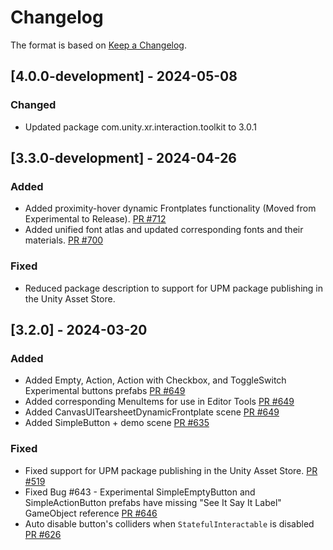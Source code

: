 # Changelog

The format is based on [Keep a Changelog](https://keepachangelog.com/en/1.1.0/).

## [4.0.0-development] - 2024-05-08

### Changed

* Updated package com.unity.xr.interaction.toolkit to 3.0.1

## [3.3.0-development] - 2024-04-26

### Added

* Added proximity-hover dynamic Frontplates functionality (Moved from Experimental to Release). [PR #712](https://github.com/MixedRealityToolkit/MixedRealityToolkit-Unity/pull/712)
* Added unified font atlas and updated corresponding fonts and their materials. [PR #700](https://github.com/MixedRealityToolkit/MixedRealityToolkit-Unity/pull/700)

### Fixed

* Reduced package description to support for UPM package publishing in the Unity Asset Store.

## [3.2.0] - 2024-03-20

### Added

* Added Empty, Action, Action with Checkbox, and ToggleSwitch Experimental buttons prefabs [PR #649](https://github.com/MixedRealityToolkit/MixedRealityToolkit-Unity/pull/649)
* Added corresponding MenuItems for use in Editor Tools [PR #649](https://github.com/MixedRealityToolkit/MixedRealityToolkit-Unity/pull/649)
* Added CanvasUITearsheetDynamicFrontplate scene [PR #649](https://github.com/MixedRealityToolkit/MixedRealityToolkit-Unity/pull/649)
* Added SimpleButton + demo scene [PR #635](https://github.com/MixedRealityToolkit/MixedRealityToolkit-Unity/pull/635)

### Fixed

* Fixed support for UPM package publishing in the Unity Asset Store. [PR #519](https://github.com/MixedRealityToolkit/MixedRealityToolkit-Unity/pull/519)
* Fixed Bug #643 - Experimental SimpleEmptyButton and SimpleActionButton prefabs have missing "See It Say It Label" GameObject reference [PR #646](https://github.com/MixedRealityToolkit/MixedRealityToolkit-Unity/pull/646)
* Auto disable button's colliders when `StatefulInteractable` is disabled [PR #626](https://github.com/MixedRealityToolkit/MixedRealityToolkit-Unity/pull/626)